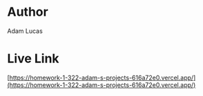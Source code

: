 # Author
Adam Lucas

# Live Link

[https://homework-1-322-adam-s-projects-616a72e0.vercel.app/](https://homework-1-322-adam-s-projects-616a72e0.vercel.app/)